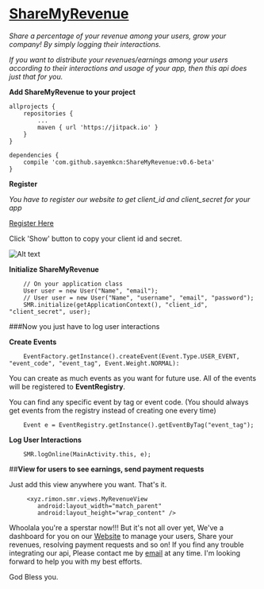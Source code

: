 # [ShareMyRevenue](http://www.sharemyrevenue.net)
*Share a percentage of your revenue among your users, grow your company!* 
*By simply logging their interactions.*

*If you want to distribute your revenues/earnings among your users according to their interactions and usage of your app, then this api does just that for you.*

<b> Add ShareMyRevenue to your project</b>

```
allprojects {
    repositories {
        ...
        maven { url 'https://jitpack.io' }
    }
}
	
dependencies {
    compile 'com.github.sayemkcn:ShareMyRevenue:v0.6-beta'
}

```

<b>Register</b>


*You have to register our website to get client_id and client_secret for your app*

[Register Here](http://www.sharemyrevenue.net)

Click 'Show' button to copy your client id and secret.

![Alt text](https://i.imgur.com/apsUw6h.jpg "ShareMyRevenue")

<b>Initialize ShareMyRevenue</b>

```
    // On your application class
    User user = new User("Name", "email");
    // User user = new User("Name", "username", "email", "password");
    SMR.initialize(getApplicationContext(), "client_id", "client_secret", user);
```

###Now you just have to log user interactions

<b>Create Events</b>

```
    EventFactory.getInstance().createEvent(Event.Type.USER_EVENT, "event_code", "event_tag", Event.Weight.NORMAL):
```

You can create as much events as you want for future use. All of the events will be registered to <b>EventRegistry</b>.

You can find any specific event by tag or event code. (You should always get events from the registry instead of creating one every time)

```
    Event e = EventRegistry.getInstance().getEventByTag("event_tag");
```

<b>Log User Interactions</b>

```
    SMR.logOnline(MainActivity.this, e);
```


##<b>View for users to see earnings, send payment requests</b>

Just add this view anywhere you want. That's it.

```
     <xyz.rimon.smr.views.MyRevenueView
        android:layout_width="match_parent"
        android:layout_height="wrap_content" />
```



Whoolala you're a sperstar now!!!
But it's not all over yet, We've a dashboard for you on our [Website](http://www.sharemyrevenue.net) to manage your users, Share your revenues, resolving payment requests and so on!
If you find any trouble integrating our api, Please contact me by [email](email@rimon.xyz) at any time. I'm looking forward to help you with my best efforts.

God Bless you.

